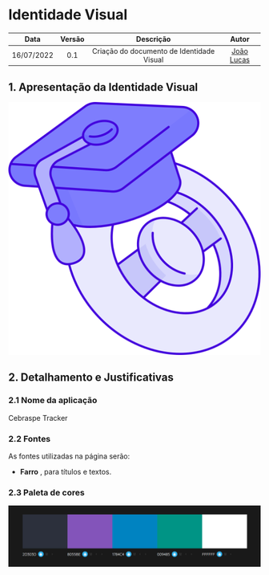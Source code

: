 # Identidade Visual

| Data | Versão | Descrição | Autor |
| :-: | :-: | :-: | :-: |
| 16/07/2022 | 0.1 | Criação do documento de Identidade Visual | [João Lucas](https://github.com/HacKairos) |

## 1. Apresentação da Identidade Visual

![Logo](../assets/images/favicon.png)

## 2. Detalhamento e Justificativas

### 2.1 Nome da aplicação

Cebraspe Tracker

### 2.2 Fontes

As fontes utilizadas na página serão:

 - **Farro** , para títulos e textos.


### 2.3 Paleta de cores

![Logo](../assets/images/paleta.png)






